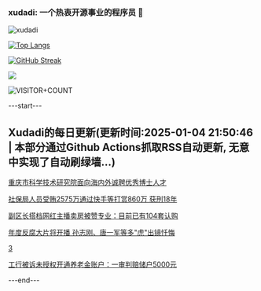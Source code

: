 ### xudadi: 一个热衷开源事业的程序员 👋

![xudadi](https://github-readme-stats-git-masterorgs-github-readme-stats-team.vercel.app/api?username=xudadi)

[![Top Langs](https://github-readme-stats.vercel.app/api/top-langs/?username=xudadi)](https://github.com/anuraghazra/github-readme-stats)

[![GitHub Streak](https://streak-stats.demolab.com?user=xudadi&locale=zh_Hans)](https://git.io/streak-stats)

![](https://raw.githubusercontent.com/xudadi/xudadi/main/assets/github-contribution-grid-snake.svg)

![VISITOR+COUNT](https://komarev.com/ghpvc/?username=xudadi&label=VISITOR+COUNT)


---start---

## Xudadi的每日更新(更新时间:2025-01-04 21:50:46 | 本部分通过Github Actions抓取RSS自动更新, 无意中实现了自动刷绿墙...)

[重庆市科学技术研究院面向海内外诚聘优秀博士人才](https://www.gongkaoleida.com/article/2254205)

[社保局人员受贿2575万通过快手等打赏860万 获刑18年](https://m.163.com/news/article/JL0C7SPU051492T3.html)

[副区长搭档网红主播卖房被赞专业：目前已有104套认购](https://m.163.com/news/article/JL0T396P0530JPVV.html)

[年度反腐大片将开播 孙志刚、唐一军等多"虎"出镜忏悔](https://m.163.com/news/article/JL24LK61051482MP.html)

[3](https://m.163.com/touch/news/sub/domestic)

[工行被诉未授权开通养老金账户：一审判赔储户5000元](https://m.163.com/news/article/JL0R22UP0514R9P4.html)

---end---

